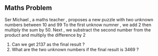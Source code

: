  ##  Maths Problem

Ser Michael , a maths teacher , proposes a new puzzle 
with two unknown numbers between  10 and 99
To the first unknow numner , we add 2 then multiply the sum by 50.
Next , we substract the second number from the product and multiply the difference 
by 2
1. Can we get 2137 as the final result ?
2. What are the two unknown numbers if the final result is 3469 ?
